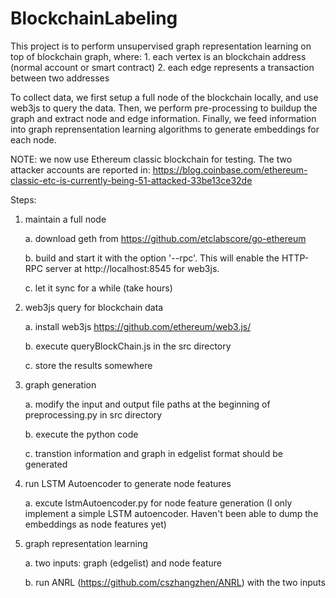 # BlockchainLabeling


This project is to perform unsupervised graph representation learning on top of blockchain graph, where:
	1. each vertex is an blockchain address (normal account or smart contract)
	2. each edge represents a transaction between two addresses

To collect data, we first setup a full node of the blockchain locally, and use web3js to query the data. Then, we perform pre-processing to buildup the graph and extract node and edge information. Finally, we feed information into graph reprensentation learning algorithms to generate embeddings for each node.

NOTE: we now use Ethereum classic blockchain for testing. The two attacker accounts are reported in: https://blog.coinbase.com/ethereum-classic-etc-is-currently-being-51-attacked-33be13ce32de

Steps:
1. maintain a full node

	a. download geth from https://github.com/etclabscore/go-ethereum

	b. build and start it with the option '--rpc'. This will enable the HTTP-RPC server at http://localhost:8545 for web3js.

	c. let it sync for a while (take hours)



2. web3js query for blockchain data

	a. install web3js https://github.com/ethereum/web3.js/

	b. execute queryBlockChain.js in the src directory

	c. store the results somewhere



3. graph generation

	a. modify the input and output file paths at the beginning of preprocessing.py in src directory

	b. execute the python code

	c. transtion information and graph in edgelist format should be generated



4. run LSTM Autoencoder to generate node features

	a. excute lstmAutoencoder.py for node feature generation (I only implement a simple LSTM autoencoder. Haven't been able to dump the embeddings as node features yet)



5. graph representation learning

	a. two inputs: graph (edgelist) and node feature

	b. run ANRL (https://github.com/cszhangzhen/ANRL) with the two inputs 
